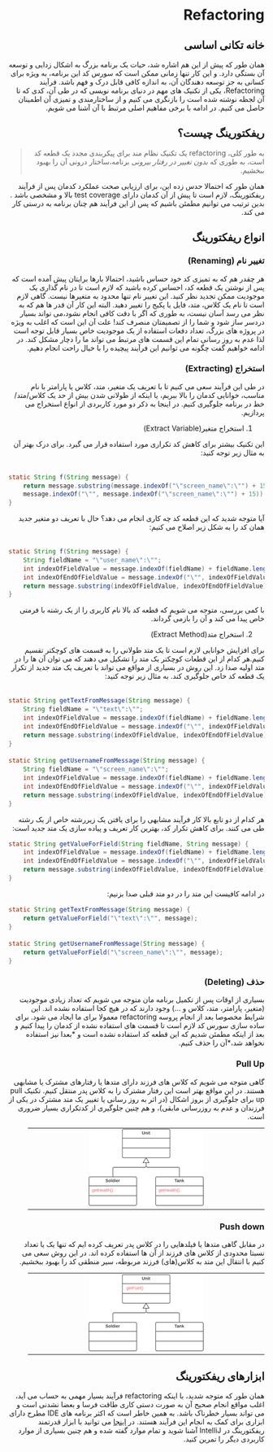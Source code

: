 <div dir="rtl">

# Refactoring

## خانه تکانی اساسی

همان طور که پیش از این هم اشاره شد، حیات یک برنامه بزرگ به اشکال زدایی و توسعه آن بستگی دارد. و این کار تنها زمانی ممکن است که سورس کد این برنامه، به ویژه برای کسانی به جز توسعه دهندگان آن، به اندازه کافی قابل درک و فهم باشد. 
فرآیند Refactoring، یکی از تکنیک های مهم در دنیای برنامه نویسی که در طی آن، کدی که تا آن لجظه نوشته شده است را بازنگری می کنیم و  از ساختارمندی و تمیزی آن اطمینان حاصل می کنیم. در ادامه با برخی مفاهیم اصلی مرتبط با آن آشنا می شویم.

## ریفکتورینگ چیست؟

> به طور کلی، refactoring یک تکنیک نظام مند برای پیکربندی مجدد  یک قطعه کد است، به طوری که *بدون تغییر در رفتار بیرونی* برنامه،ساختار درونی آن را بهبود ببخشیم.

همان طور که احتمالا حدس زده این، برای ارزیابی صحت عملکرد کدمان پس از  فرآیند ریفکتورینگ، لازم است تا پیش از آن کدمان دارای test coverage بالا و مشخصی باشد . بدین ترتیب می توانیم مطمئن باشیم که پس از این فرآیند هم چنان برنامه به درستی کار می کند.

## انواع ریفکتورینگ
### تغییر نام (Renaming)
 هر چقدر هم که به تمیزی کد خود حساس باشید، احتمالا بارها برایتان پیش آمده است که پس از نوشتن یک قطعه کد، احساس کرده باشید که لازم است تا در نام گذاری یک موجودیت ممکن تجدید نظر کنید. این تغییر نام تنها محدود به متغیرها نیست. گاهی لازم است تا نام یک کلاس، متد، فایل یا پکیج  را تغییر دهید.
 البته این کار آن قدر ها هم که به نظر می رسد آسان نیست، به طوری که اگر با دقت کافی انجام نشود،می تواند بسیار دردسر ساز شود و شما را از  تصمیمتان منصرف کند! علت آن این است که اغلب به ویژه در پروژه های بزرگ، تعداد دفعات استفاده از یک موجودیت خاص بسیار قابل توجه است لذا عدم به روز رسانی تمام این قسمت های مرتبط می تواند ما را دچار مشکل کند. در ادامه خواهیم گفت چگونه می توانیم این فرآیند پیچیده را با خیال راحت انجام دهیم.

### استخراج (Extracting)
در طی این فرآیند سعی می کنیم تا با تعریف یک متغیر، متد، کلاس یا پارامتر  با نام مناسب، خوانایی کدمان را بالا ببریم، یا اینکه از طولانی شدن بیش از حد یک کلاس/متد/خط در برنامه جلوگیری کنیم. در اینجا به ذکر دو مورد کاربردی از انواع استخراج می پردازیم.

1. استخراج متغیر(Extract Variable)
 
این تکنیک بیشتر برای کاهش کد تکراری مورد استفاده قرار می گیرد. برای درک بهتر آن به مثال زیر توجه کنید:

<div dir="ltr">

```java

static String f(String message) {
    return message.substring(message.indexOf("\"screen_name\":\"") + 15,
    message.indexOf("\"", message.indexOf("\"screen_name\":\"") + 15));
}
```

</div>

آیا متوجه شدید که این قطعه کد چه کاری انجام می دهد؟ 
حال با تعریف دو متغیر جدید همان کد را به شکل زیر اصلاح می کنیم:

<div dir="ltr">

```java

static String f(String message) {
    String fieldName = "\"user_name\":\"";
    int indexOfFieldValue = message.indexOf(fieldName) + fieldName.length();
    int indexOfEndOfFieldValue = message.indexOf("\"", indexOfFieldValue);
    return message.substring(indexOfFieldValue, indexOfEndOfFieldValue);
}
```

</div>

 با کمی بررسی، متوجه می شویم که قطعه کد بالا نام کاربری را از یک رشته با فرمتی خاص پیدا می کند و آن را بازمی گرداند. 

2. استخراج متد(Extract Method)
 
برای افزایش خوانایی لازم است تا یک متد طولانی را به قسمت های کوچکتر تقسیم کنیم.هر کدام از این قطعات کوچکتر یک متد را تشکیل می دهند که می توان آن ها را در متد اولیه صدا زد.
 این روش در بسیاری از مواقع می تواند با تعریف یک متد جدید از تکرار یک قطعه کد خاص جلوگیری کند.
به مثال زیر توجه کنید:

<div dir="ltr">

```java

static String getTextFromMessage(String message) {
    String fieldName = "\"text\":\"";
    int indexOfFieldValue = message.indexOf(fieldName) + fieldName.length();
    int indexOfEndOfFieldValue = message.indexOf("\"", indexOfFieldValue);
    return message.substring(indexOfFieldValue, indexOfEndOfFieldValue);
}

static String getUsernameFromMessage(String message) {
    String fieldName = "\"screen_name\":\"";
    int indexOfFieldValue = message.indexOf(fieldName) + fieldName.length();
    int indexOfEndOfFieldValue = message.indexOf("\"", indexOfFieldValue);
    return message.substring(indexOfFieldValue, indexOfEndOfFieldValue);
}
```

</div>

هر کدام از دو تابع بالا کار فرآیند مشابهی را برای یافتن یک زیررشته خاص از یک رشته طی می کنند. برای کاهش تکرار کد، بهترین کار تعریف و پیاده سازی یک متد جدید است:

<div dir="ltr">

```java
static String getValueForField(String fieldName, String message) {
    int indexOfFieldValue = message.indexOf(fieldName) + fieldName.length();
    int indexOfEndOfFieldValue = message.indexOf("\"", indexOfFieldValue);
    return message.substring(indexOfFieldValue, indexOfEndOfFieldValue);
}
```

</div>

در ادامه کافیست این متد را در دو متد قبلی صدا بزنیم:

<div dir="ltr">


```java
static String getTextFromMessage(String message) {
    return getValueForField("\"text\":\"", message);
}

static String getUsernameFromMessage(String message) {
    return getValueForField("\"screen_name\":\"", message);
}
```

</div>

 
### حذف (Deleting)
 
 
بسیاری از اوقات پس از تکمیل برنامه مان متوجه می شویم که تعداد زیادی موجودیت (متغیر، پارامتر، متد، کلاس و ...) وجود دارند که در هیچ کجا استفاده نشده اند. این شرایط مخصوصا بعد از انجام پروسه refactoring معمولا برای ما ایجاد می شود.
برای ساده سازی سورس کد لازم است تا قسمت های استفاده نشده از کدمان را پیدا کنیم و بعد از اینکه مطمئن شدیم که این قطعه کد استفاده نشده است و *بعدا نیز استفاده نخواهد شد،*آن را حذف کنیم.

### Pull Up
گاهی متوجه می شویم که کلاس های فرزند دارای متدها یا رفتارهای مشترک یا مشابهی هستند. در این مواقع بهتر است این رفتار مشترک را به کلاس پدر منتقل کنیم. تکنیک pull up برای جلوگیری از بروز اشکال (در اثر به روز رسانی یا تغییر یک متد مشترک در یکی از فرزندان و عدم به روزرسانی مابقی)، و هم چنین جلوگیری از کدتکراری بسیار ضروری است.
 
 <table cellpadding="0" cellspacing="0" border="0" width="100%">
<tr><td align="center">
<img src="https://github.com/mtndaghyani/java-clean-code/blob/master/images/Pull%20Up%20Method%20-%20Before.png" width="50%">
</td></tr>
</table>


 
 
### Push down
در مقابل گاهی متدها یا فیلدهایی را در کلاس پدر تعریف کرده ایم که تنها یک یا تعداد نسبتا محدودی از کلاس های فرزند از آن ها استفاده کرده اند. در این روش سعی می کنیم با انتقال این متد به کلاس(های) فرزند مربوطه، سیر منطقی کد را بهبود ببخشیم.
 
 
<table cellpadding="0" cellspacing="0" border="0" width="100%">
<tr><td align="center">
<img src="https://github.com/mtndaghyani/java-clean-code/blob/master/images/Push%20Down%20Method%20-%20Before.png" width="50%">
</td></tr>
</table>
 
## ابزارهای ریفکتورینگ
همان طور که متوجه شدید، با اینکه refactoring  فرآیند بسیار مهمی به حساب می آید، اغلب مواقع انجام صحیح آن به صورت دستی کاری طاقت فرسا و بعضا نشدنی است و می تواند بسیار خطرناک باشد.
به همین خاطر است که اکثر برنامه های IDE مطرح دارای ابزاری برای کمک به انجام این فرآیند هستند.
در [اینجا](https://www.jetbrains.com/help/idea/refactoring-source-code.html) می توانید با ابزار قدرتمند ریفکتورینگ در IntelliJ آشنا شوید و تمام موارد گفته شده و هم چنین بسیاری از موارد کاربردی دیگر را تمرین کنید.
</div>
